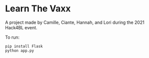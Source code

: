 # Learn The Vaxx
A project made by Camille, Ciante, Hannah, and Lori during the 2021 Hack4BL event.

To run: 
```
pip install Flask
python app.py
```
